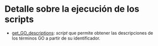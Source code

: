 # Detalle sobre la ejecución de los scripts
* [get_GO_descriptions](https://github.com/er-biotecazu/TFG/blob/main/genomic_analyses/R_scripts/get_GO_descriptions): *script* que permite obtener las descripciones de los términos GO a partir de su identificador.

